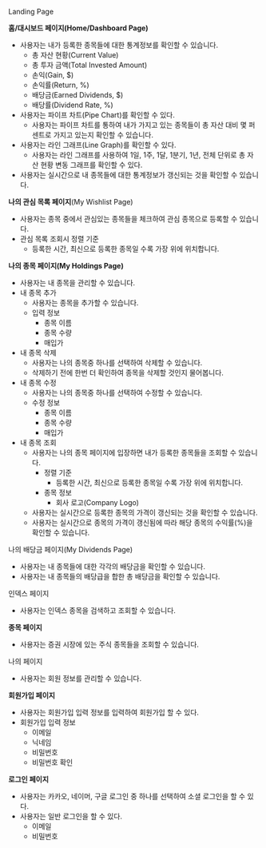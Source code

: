 Landing Page

**홈/대시보드 페이지(Home/Dashboard Page)**
- 사용자는 내가 등록한 종목들에 대한 통계정보를 확인할 수 있습니다.
	- 총 자산 현황(Current Value)
	- 총 투자 금액(Total Invested Amount)
	- 손익(Gain, $)
	- 손익률(Return, %)
	- 배당금(Earned Dividends, $)
	- 배당률(Dividend Rate, %)
- 사용자는 파이프 차트(Pipe Chart)를 확인할 수 있다.
	- 사용자는 파이프 차트를 통하여 내가 가지고 있는 종목들이 총 자산 대비 몇 퍼센트로 가지고 있는지 확인할 수 있습니다.
- 사용자는 라인 그래프(Line Graph)를 확인할 수 있다.
	- 사용자는 라인 그래프를 사용하여 1일, 1주, 1달, 1분기, 1년, 전체 단위로 총 자산 현황 변동 그래프를 확인할 수 있다.
- 사용자는 실시간으로 내 종목들에 대한 통계정보가 갱신되는 것을 확인할 수 있습니다.

**나의 관심 목록 페이지**(My Wishlist Page)
- 사용자는 종목 중에서 관심있는 종목들을 체크하여 관심 종목으로 등록할 수 있습니다.
- 관심 목록 조회시 정렬 기준
	- 등록한 시간, 최신으로 등록한 종목일 수록 가장 위에 위치합니다.

**나의 종목 페이지(My Holdings Page)**
- 사용자는 내 종목을 관리할 수 있습니다.
- 내 종목 추가
	- 사용자는 종목을 추가할 수 있습니다.
	- 입력 정보
		- 종목 이름
		- 종목 수량
		- 매입가
- 내 종목 삭제
	- 사용자는 나의 종목중 하나를 선택하여 삭제할 수 있습니다.
	- 삭제하기 전에 한번 더 확인하여 종목을 삭제할 것인지 물어봅니다.
- 내 종목 수정
	- 사용자는 나의 종목중 하나를 선택하여 수정할 수 있습니다.
	- 수정 정보
		- 종목 이름
		- 종목 수량
		- 매입가
- 내 종목 조회
	- 사용자는 나의 종목 페이지에 입장하면 내가 등록한 종목들을 조회할 수 있습니다.
		- 정렬 기준
			- 등록한 시간, 최신으로 등록한 종목일 수록 가장 위에 위치합니다.
		- 종목 정보
			- 회사 로고(Company Logo)
	- 사용자는 실시간으로 등록한 종목의 가격이 갱신되는 것을 확인할 수 있습니다.
	- 사용자는 실시간으로 종목의 가격이 갱신됨에 따라 해당 종목의 수익률(%)을 확인할 수 있습니다.


나의 배당금 페이지(My Dividends Page)
- 사용자는 내 종목들에 대한 각각의 배당금을 확인할 수 있습니다.
- 사용자는 내 종목들의 배당급을 합한 총 배당금을 확인할 수 있습니다.

인덱스 페이지
- 사용자는 인덱스 종목을 검색하고 조회할 수 있습니다.


**종목 페이지**
- 사용자는 증권 시장에 있는 주식 종목들을 조회할 수 있습니다.

나의 페이지
- 사용자는 회원 정보를 관리할 수 있습니다.


**회원가입 페이지**
- 사용자는 회원가입 입력 정보를 입력하여 회원가입 할 수 있다.
- 회원가입 입력 정보
	- 이메일
	- 닉네임
	- 비밀번호
	- 비밀번호 확인

**로그인 페이지**
- 사용자는 카카오, 네이머, 구글 로그인 중 하나를 선택하여 소셜 로그인을 할 수 있다.
- 사용자는 일반 로그인을 할 수 있다.
	- 이메일
	- 비밀번호







